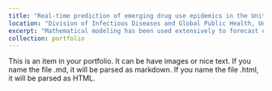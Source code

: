 ```yaml
---
title: "Real-time prediction of emerging drug use epidemics in the United States"
location: "Division of Infectious Diseases and Global Public Health, University of California, San Diego, La Jolla, CA, United States"
excerpt: "Mathematical modeling has been used extensively to forecast emerging and re- emerging infectious disease epidemics because it allows to mechanistically represent the different factors determining disease transmission and their dynamics over time. We will develop a mathematical model of drug use in the United States which represents current patterns of drug use across the country and associated HIV, HCV and overdose incidence. It will explicitly represent heterogeneity in susceptibility to drug use disorders in the population, social networks and the influence of drug markets, law enforcement and healthcare services on drug use and associated health outcomes. "
collection: portfolio
---
```


This is an item in your portfolio. It can be have images or nice text. If you name the file .md, it will be parsed as markdown. If you name the file .html, it will be parsed as HTML. 
